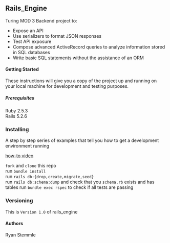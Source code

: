 ## Rails_Engine
Turing MOD 3 Backend project to:
 - Expose an API
 - Use serializers to format JSON responses
 - Test API exposure
 - Compose advanced ActiveRecord queries to analyze information stored in SQL databases
 - Write basic SQL statements without the assistance of an ORM

#### Getting Started

These instructions will give you a copy of the project up and running on your local machine for development and testing purposes.

##### Prerequisites

Ruby 2.5.3  
Rails 5.2.6

### Installing
A step by step series of examples that tell you how to get a development environment running

[how-to video](https://www.loom.com/share/f59f65d203a144c691c9d2e3cc0a47dc)

`fork` and `clone` this repo  
run `bundle install`  
run `rails db:{drop,create,migrate,seed}`  
run `rails db:schema:dump` and check that you `schema.rb` exists and has tables
run `bundle exec rspec` to check if all tests are passing  


### Versioning  
This is `Version 1.0` of rails_engine

#### Authors  
Ryan Stemmle
